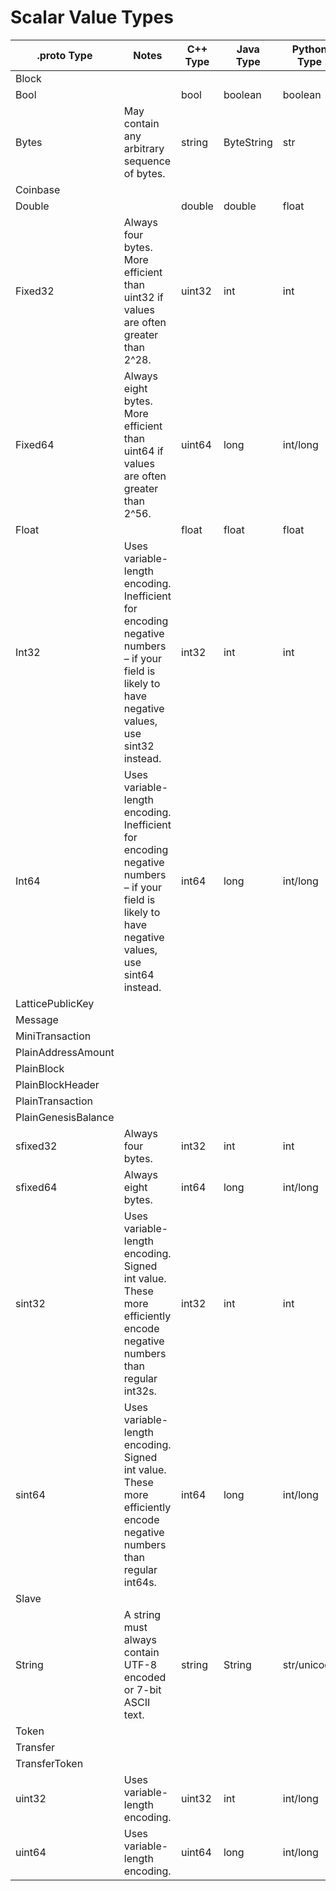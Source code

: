 # Scalar Value Types

| .proto Type | Notes | C++ Type | Java Type | Python Type |
| ----------- | ----- | -------- | --------- | ----------- |
| <a id="scalar-block">Block</a> | | | | |
| <a id="scalar-bool">Bool</a> |  | bool | boolean | boolean |
|  <a id="scalar-bytes">Bytes</a> | May contain any arbitrary sequence of bytes. | string | ByteString | str |
| <a id="scalar-coinbase">Coinbase</a> | | | | |
| <a id="scalar-double">Double</a> |  | double | double | float |
| <a id="scalar-fixed32">Fixed32</a> | Always four bytes. More efficient than uint32 if values are often greater than 2^28. | uint32 | int | int |
| <a id="scalar-fixed64">Fixed64</a> | Always eight bytes. More efficient than uint64 if values are often greater than 2^56. | uint64 | long | int/long |
| <a id="scalar-float">Float</a> |  | float | float | float |
| <a id="scalar-int32">Int32</a> | Uses variable-length encoding. Inefficient for encoding negative numbers – if your field is likely to have negative values, use sint32 instead. | int32 | int | int |
| <a id="scalar-int64">Int64</a> | Uses variable-length encoding. Inefficient for encoding negative numbers – if your field is likely to have negative values, use sint64 instead. | int64 | long | int/long |
| <a id="scalar-latticepublickey">LatticePublicKey</a> | | | | |
| <a id="scalar-message">Message</a> | | | | |
| <a id="scalar-minitransaction">MiniTransaction</a> | | | | |
| <a id="scalar-plainaddressamount">PlainAddressAmount</a> | | | | |
| <a id="scalar-plainblock">PlainBlock</a> | | | | |
| <a id="scalar-plainblockheader">PlainBlockHeader</a> | | | | |
| <a id="scalar-plaintransaction">PlainTransaction</a> | | | | |
| <a id="scalar-plaingenesisbalance">PlainGenesisBalance</a> | | | | |
| <a id="scalar-sfixed32">sfixed32</a> | Always four bytes. | int32 | int | int |
| <a id="scalar-sfixed64">sfixed64</a> | Always eight bytes. | int64 | long | int/long |
| <a id="scalar-sint32">sint32</a> | Uses variable-length encoding. Signed int value. These more efficiently encode negative numbers than regular int32s. | int32 | int | int |
| <a id="scalar-sint64">sint64</a> | Uses variable-length encoding. Signed int value. These more efficiently encode negative numbers than regular int64s. | int64 | long | int/long |
| <a id="scalar-slave">Slave</a> | | | | |
| <a id="scalar-string">String</a> | A string must always contain UTF-8 encoded or 7-bit ASCII text. | string | String | str/unicode |
| <a id="scalar-token">Token</a> | | | | |
| <a id="scalar-transfer">Transfer</a> | | | | |
| <a id="scalar-transfertoken">TransferToken</a> | | | | |
| <a id="scalar-uint32">uint32</a> | Uses variable-length encoding. | uint32 | int | int/long |
| <a id="scalar-uint64">uint64</a> | Uses variable-length encoding. | uint64 | long | int/long |






